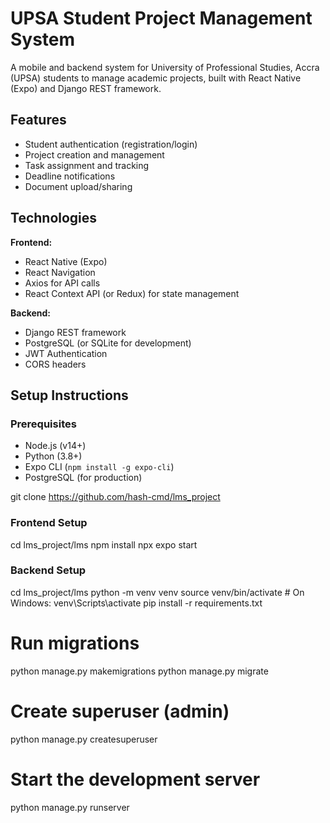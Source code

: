 # UPSA Student Project Management System

A mobile and backend system for University of Professional Studies, Accra (UPSA) students to manage academic projects, built with React Native (Expo) and Django REST framework.

## Features

- Student authentication (registration/login)
- Project creation and management
- Task assignment and tracking
- Deadline notifications
- Document upload/sharing

## Technologies

**Frontend:**
- React Native (Expo)
- React Navigation
- Axios for API calls
- React Context API (or Redux) for state management

**Backend:**
- Django REST framework
- PostgreSQL (or SQLite for development)
- JWT Authentication
- CORS headers

## Setup Instructions

### Prerequisites
- Node.js (v14+)
- Python (3.8+)
- Expo CLI (`npm install -g expo-cli`)
- PostgreSQL (for production)

git clone https://github.com/hash-cmd/lms_project

### Frontend Setup
cd lms_project/lms
npm install
npx expo start


### Backend Setup
cd lms_project/lms
python -m venv venv
source venv/bin/activate  # On Windows: venv\Scripts\activate
pip install -r requirements.txt

# Run migrations
python manage.py makemigrations
python manage.py migrate

# Create superuser (admin)
python manage.py createsuperuser

# Start the development server
python manage.py runserver
